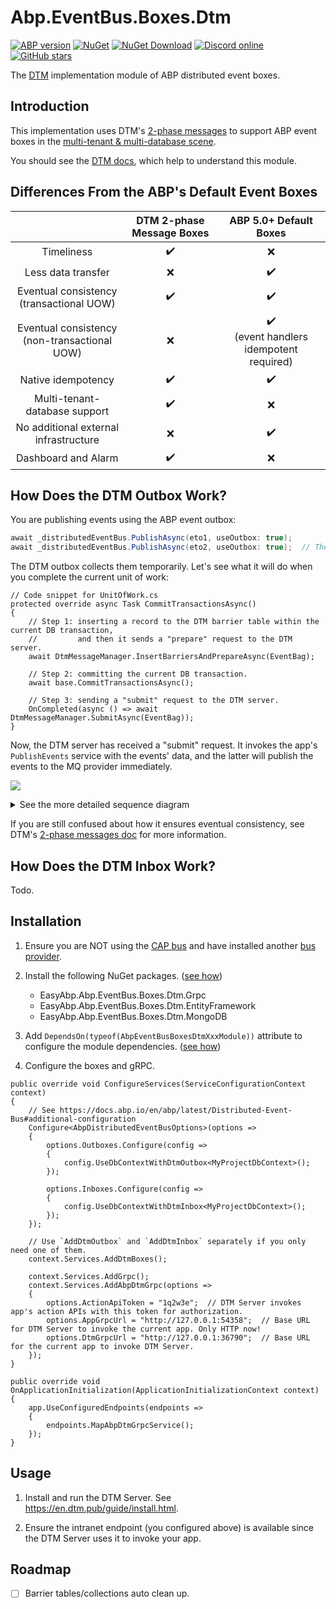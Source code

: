 # Abp.EventBus.Boxes.Dtm

[![ABP version](https://img.shields.io/badge/dynamic/xml?style=flat-square&color=yellow&label=abp&query=%2F%2FProject%2FPropertyGroup%2FAbpVersion&url=https%3A%2F%2Fraw.githubusercontent.com%2FEasyAbp%2FAbp.EventBus.Boxes.Dtm%2Fmain%2FDirectory.Build.props)](https://abp.io)
[![NuGet](https://img.shields.io/nuget/v/EasyAbp.Abp.EventBus.Boxes.Dtm.svg?style=flat-square)](https://www.nuget.org/packages/EasyAbp.Abp.EventBus.Boxes.Dtm)
[![NuGet Download](https://img.shields.io/nuget/dt/EasyAbp.Abp.EventBus.Boxes.Dtm.svg?style=flat-square)](https://www.nuget.org/packages/EasyAbp.Abp.EventBus.Boxes.Dtm)
[![Discord online](https://badgen.net/discord/online-members/S6QaezrCRq?label=Discord)](https://discord.gg/S6QaezrCRq)
[![GitHub stars](https://img.shields.io/github/stars/EasyAbp/Abp.EventBus.Boxes.Dtm?style=social)](https://www.github.com/EasyAbp/Abp.EventBus.Boxes.Dtm)

The [DTM](https://github.com/dtm-labs/dtm) implementation module of ABP distributed event boxes.

## Introduction

This implementation uses DTM's [2-phase messages](https://en.dtm.pub/practice/msg.html) to support ABP event boxes in the [multi-tenant & multi-database scene](https://github.com/abpframework/abp/issues/10036).

You should see the [DTM docs](https://en.dtm.pub/guide/start.html), which help to understand this module.

## Differences From the ABP's Default Event Boxes

|                        	                         |DTM 2-phase Message Boxes 	 |ABP 5.0+ Default Boxes                                  	 |
|:------------------------------------------------:|:--------------------------:|:--------------------------------------------------------:|
|Timeliness                                      	 |:heavy_check_mark:        	 |:x:                                                     	 |
|Less data transfer                              	 |:x:                       	 |:heavy_check_mark:                                      	 |
|Eventual consistency<br>(transactional UOW)     	 |:heavy_check_mark:        	 |:heavy_check_mark:                                      	 |
|Eventual consistency<br>(non-transactional UOW) 	 |:x:                       	 |:heavy_check_mark:<br>(event handlers idempotent required) |
|Native idempotency                              	 |:heavy_check_mark:        	 |:heavy_check_mark:                                      	 |
|Multi-tenant-database support                   	 |:heavy_check_mark:        	 |:x:                                                     	 |
|No additional external infrastructure           	 |:x:                       	 |:heavy_check_mark:                                      	 |
|Dashboard and Alarm                             	 |:heavy_check_mark:        	 |:x:                                                     	 |

## How Does the DTM Outbox Work?

You are publishing events using the ABP event outbox:
```csharp
await _distributedEventBus.PublishAsync(eto1, useOutbox: true);
await _distributedEventBus.PublishAsync(eto2, useOutbox: true);  // The useOutbox is true by default.
```
The DTM outbox collects them temporarily. Let's see what it will do when you complete the current unit of work:
```CSharp
// Code snippet for UnitOfWork.cs
protected override async Task CommitTransactionsAsync()
{
    // Step 1: inserting a record to the DTM barrier table within the current DB transaction,
    //         and then it sends a "prepare" request to the DTM server.
    await DtmMessageManager.InsertBarriersAndPrepareAsync(EventBag);

    // Step 2: committing the current DB transaction.
    await base.CommitTransactionsAsync();

    // Step 3: sending a "submit" request to the DTM server.
    OnCompleted(async () => await DtmMessageManager.SubmitAsync(EventBag));
}
```
Now, the DTM server has received a "submit" request. It invokes the app's `PublishEvents` service with the events' data, and the latter will publish the events to the MQ provider immediately.

[![](https://mermaid.ink/img/pako:eNqFk89u2zAMxl-F0Dl5AWMIkKU7BEPQFllvvtAWnQjVH0-UuhZF372ypCxpkrY-2eSPnz8S5KvonSTRCKa_kWxPNwp3Hk1rIT1BBU1w82cDtzF07rlEMQZno-nIl-8HJj9fLJbj2MBKOyZAC4o5UsmnREofVRpYSgnrCXgYJQaSqUD-6Pwix7YhhVZ7tDvKQaAnsoEhOMDsxfDugzAG7JCpgbVNTkKlOvReHSxeWvhZ0rWGZOGORMW35J_INzkxehrR05EsyfmZ8gl6qXqY0yV03szKGaMChD1B8GgZ-6CcrYKV-i9X4GmSHPuezjRPzH0Cftk3xy7VfNf27e8ZrOGf0hoGZRXvs_Ximr-cQ9G_aj5h03Y1ZVugn7brivXqqGrexU5P_69744bsJG8OMePuw1pu7o8FE1aLlDEkVVpE_VLozf38TP8Tv6fTW-buQTpLV8yekhv0j4BcFJmHqMVMGPIGlUzX-TqVtyIZNNSKJr1KGjDq0IrWviU05kP6JVVwXjQDaqaZmA51-2J70QQf6QDVC6_U2zu02VHa)](https://mermaid-js.github.io/mermaid-live-editor/edit#pako:eNqFk89u2zAMxl-F0Dl5AWMIkKU7BEPQFllvvtAWnQjVH0-UuhZF372ypCxpkrY-2eSPnz8S5KvonSTRCKa_kWxPNwp3Hk1rIT1BBU1w82cDtzF07rlEMQZno-nIl-8HJj9fLJbj2MBKOyZAC4o5UsmnREofVRpYSgnrCXgYJQaSqUD-6Pwix7YhhVZ7tDvKQaAnsoEhOMDsxfDugzAG7JCpgbVNTkKlOvReHSxeWvhZ0rWGZOGORMW35J_INzkxehrR05EsyfmZ8gl6qXqY0yV03szKGaMChD1B8GgZ-6CcrYKV-i9X4GmSHPuezjRPzH0Cftk3xy7VfNf27e8ZrOGf0hoGZRXvs_Ximr-cQ9G_aj5h03Y1ZVugn7brivXqqGrexU5P_69744bsJG8OMePuw1pu7o8FE1aLlDEkVVpE_VLozf38TP8Tv6fTW-buQTpLV8yekhv0j4BcFJmHqMVMGPIGlUzX-TqVtyIZNNSKJr1KGjDq0IrWviU05kP6JVVwXjQDaqaZmA51-2J70QQf6QDVC6_U2zu02VHa)

<details>
<summary>See the more detailed sequence diagram</summary>

[![](https://mermaid.ink/img/pako:eNqFVMtu2zAQ_JUFTy1g-wOEwoFju62ABjk4QS6-rMW1TEQkVXKV1Ajy713qETt-IDpJ3OFwdmapN1V4TSpTkf425ApaGCwD2rUDedhwRbB4uIP7hjf-H4zhaYcMZgu8k8ItcEAXsWDjHRTeWsNMGrZoKtI3HQk27F1jNxS678dIYTydzuo6g3nlIwE6MDE21NWlIOXDoRnMtIY8AR5rjYkfnf6xCdN2bcWyNN-hK6ldBHohxxHYA7bSbSw74gPleDh_2WFRa9KfTkfGDUbKIHcil3uqDYZghj7Odd525X7PwHh0bAdfUXihkLWFOlCNgQ7Irjg-YT6C6qvNnINOm5m3CbXZHQXXE_aoD7r5R5w_Z_mf5WKU3A2-kmTFiOL5cITsSKFmcF9TwHYWugk4a-uzAU8oYrY-iLuVd6WMm6XJZHJhVyvoN-1HIM3B3jewo0A3kMMrOk5Zmws5wbdXw7u23YiW4Fe-AIzt91odu68gpPGPDFHm4fsXkzCwJ-UHlVdcHGYBYlMUdBzMiRmXgVe9y0UqTeAhXUdLkuVpqnKl-hRSbiI1sqkqadkXFKNx5QTuMDwnQ1KoKVE1UpaCRaPlh_CWBKyVsFoxKJNXTVtsKl6rtXsXaNNexqU27IPKtlhFGql02Vd7V6iMQ0MDqP-p9Kj3_09bed4)](https://mermaid-js.github.io/mermaid-live-editor/edit#pako:eNqFVMtu2zAQ_JUFTy1g-wOEwoFju62ABjk4QS6-rMW1TEQkVXKV1Ajy713qETt-IDpJ3OFwdmapN1V4TSpTkf425ApaGCwD2rUDedhwRbB4uIP7hjf-H4zhaYcMZgu8k8ItcEAXsWDjHRTeWsNMGrZoKtI3HQk27F1jNxS678dIYTydzuo6g3nlIwE6MDE21NWlIOXDoRnMtIY8AR5rjYkfnf6xCdN2bcWyNN-hK6ldBHohxxHYA7bSbSw74gPleDh_2WFRa9KfTkfGDUbKIHcil3uqDYZghj7Odd525X7PwHh0bAdfUXihkLWFOlCNgQ7Irjg-YT6C6qvNnINOm5m3CbXZHQXXE_aoD7r5R5w_Z_mf5WKU3A2-kmTFiOL5cITsSKFmcF9TwHYWugk4a-uzAU8oYrY-iLuVd6WMm6XJZHJhVyvoN-1HIM3B3jewo0A3kMMrOk5Zmws5wbdXw7u23YiW4Fe-AIzt91odu68gpPGPDFHm4fsXkzCwJ-UHlVdcHGYBYlMUdBzMiRmXgVe9y0UqTeAhXUdLkuVpqnKl-hRSbiI1sqkqadkXFKNx5QTuMDwnQ1KoKVE1UpaCRaPlh_CWBKyVsFoxKJNXTVtsKl6rtXsXaNNexqU27IPKtlhFGql02Vd7V6iMQ0MDqP-p9Kj3_09bed4)

[![](https://mermaid.ink/img/pako:eNqtVdtu2zAM_RXCTy2Q5H3G0CJtsi3Agq1Ii77khbaYRKgsebq0C4r--yhfZtdJiq5YnmLxcshzSOk5yY2gJE0c_Qqkc5pJ3Fos1hr456VXBLPbJfwIPjO_YQz3O_QgN-B3bLgCb1E7zL00GnJTFNJ7qbcgHThlni7rNBi80aHIyNbfd47s-OJiWpYpXCvjCFBziAtU29nA5g42hakQsIgOd6VAT4IDxOfMXlRnK89H1zvUW6oOgR5JewfeAFbFF25bJ-5Sjlv8ee2LQpB4hY4eM3SUwkJzub5JlaG1su3jsM6r2tzEtBl7sLX7iuwj2bQylJZKtNR51sbxIHPPVZxs5tBp2Mx1pVGlXk-6A_DXZd4jh2yMZQ6UYXW9LGgymRyJqqr4RvsRcAmwNwF2ZOkSFvCE2kdF5BE24exJ-l1VlMOC4OtiBuiq73XS5ygBG8fUeXCs2nkzXcr3ioijt0HnW43eVLTFj711KbrANuQvwa2u4EKeU0tyizGg7bTzQd7b3hqdSV21vvJUwqfzdq04z5fp4vt8BiJQZFKEUsmcRx-2UozAGqXYJ8P8oQd0StIFM0gTuI3bXBCDD0ei5lGqeqWYH-elUqyEyck53vEJLNE-RJ0icgdLiveZmzomxAf7Pkr2fxb037l9S_GauY_oENkeStH0fzJh1cnPkCnpdu3lZ5orOl5_LBhuaUjf8qYLiq5NoCwKEpJbV_suYnkzHuC8cwemdQfCaHoHG-1EVZmd2wTVzJRmlGSUFGQLlIKfq-doWCdcd8HXQsp_BW0wKL9O1vqFXUP1UMyF9MYm6QZ5KkdJfIhWe50nqbeBWqfmyWu8Xv4AnJ9LYA)](https://mermaid-js.github.io/mermaid-live-editor/edit#pako:eNqtVdtu2zAM_RXCTy2Q5H3G0CJtsi3Agq1Ii77khbaYRKgsebq0C4r--yhfZtdJiq5YnmLxcshzSOk5yY2gJE0c_Qqkc5pJ3Fos1hr456VXBLPbJfwIPjO_YQz3O_QgN-B3bLgCb1E7zL00GnJTFNJ7qbcgHThlni7rNBi80aHIyNbfd47s-OJiWpYpXCvjCFBziAtU29nA5g42hakQsIgOd6VAT4IDxOfMXlRnK89H1zvUW6oOgR5JewfeAFbFF25bJ-5Sjlv8ee2LQpB4hY4eM3SUwkJzub5JlaG1su3jsM6r2tzEtBl7sLX7iuwj2bQylJZKtNR51sbxIHPPVZxs5tBp2Mx1pVGlXk-6A_DXZd4jh2yMZQ6UYXW9LGgymRyJqqr4RvsRcAmwNwF2ZOkSFvCE2kdF5BE24exJ-l1VlMOC4OtiBuiq73XS5ygBG8fUeXCs2nkzXcr3ioijt0HnW43eVLTFj711KbrANuQvwa2u4EKeU0tyizGg7bTzQd7b3hqdSV21vvJUwqfzdq04z5fp4vt8BiJQZFKEUsmcRx-2UozAGqXYJ8P8oQd0StIFM0gTuI3bXBCDD0ei5lGqeqWYH-elUqyEyck53vEJLNE-RJ0icgdLiveZmzomxAf7Pkr2fxb037l9S_GauY_oENkeStH0fzJh1cnPkCnpdu3lZ5orOl5_LBhuaUjf8qYLiq5NoCwKEpJbV_suYnkzHuC8cwemdQfCaHoHG-1EVZmd2wTVzJRmlGSUFGQLlIKfq-doWCdcd8HXQsp_BW0wKL9O1vqFXUP1UMyF9MYm6QZ5KkdJfIhWe50nqbeBWqfmyWu8Xv4AnJ9LYA)
   
</details>

If you are still confused about how it ensures eventual consistency, see DTM's [2-phase messages doc](https://en.dtm.pub/practice/msg.html) for more information.

## How Does the DTM Inbox Work?

Todo.

## Installation

1. Ensure you are NOT using the [CAP bus](https://github.com/EasyAbp/Abp.EventBus.CAP) and have installed another [bus provider](https://docs.abp.io/en/abp/latest/Distributed-Event-Bus#providers).

1. Install the following NuGet packages. ([see how](https://github.com/EasyAbp/EasyAbpGuide/blob/master/docs/How-To.md#add-nuget-packages))

    * EasyAbp.Abp.EventBus.Boxes.Dtm.Grpc
    * EasyAbp.Abp.EventBus.Boxes.Dtm.EntityFramework
    * EasyAbp.Abp.EventBus.Boxes.Dtm.MongoDB

1. Add `DependsOn(typeof(AbpEventBusBoxesDtmXxxModule))` attribute to configure the module dependencies. ([see how](https://github.com/EasyAbp/EasyAbpGuide/blob/master/docs/How-To.md#add-module-dependencies))

1. Configure the boxes and gRPC.
```CSharp
public override void ConfigureServices(ServiceConfigurationContext context)
{
    // See https://docs.abp.io/en/abp/latest/Distributed-Event-Bus#additional-configuration
    Configure<AbpDistributedEventBusOptions>(options =>
    {
        options.Outboxes.Configure(config =>
        {
            config.UseDbContextWithDtmOutbox<MyProjectDbContext>();
        });

        options.Inboxes.Configure(config =>
        {
            config.UseDbContextWithDtmInbox<MyProjectDbContext>();
        });
    });

    // Use `AddDtmOutbox` and `AddDtmInbox` separately if you only need one of them.
    context.Services.AddDtmBoxes();

    context.Services.AddGrpc();
    context.Services.AddAbpDtmGrpc(options =>
    {
        options.ActionApiToken = "1q2w3e";  // DTM Server invokes app's action APIs with this token for authorization.
        options.AppGrpcUrl = "http://127.0.0.1:54358";  // Base URL for DTM Server to invoke the current app. Only HTTP now!
        options.DtmGrpcUrl = "http://127.0.0.1:36790";  // Base URL for the current app to invoke DTM Server.
    });
}

public override void OnApplicationInitialization(ApplicationInitializationContext context)
{
    app.UseConfiguredEndpoints(endpoints =>
    {
        endpoints.MapAbpDtmGrpcService();
    });
}
```

## Usage

1. Install and run the DTM Server. See https://en.dtm.pub/guide/install.html.

1. Ensure the intranet endpoint (you configured above) is available since the DTM Server uses it to invoke your app.

## Roadmap

- [ ] Barrier tables/collections auto clean up.
